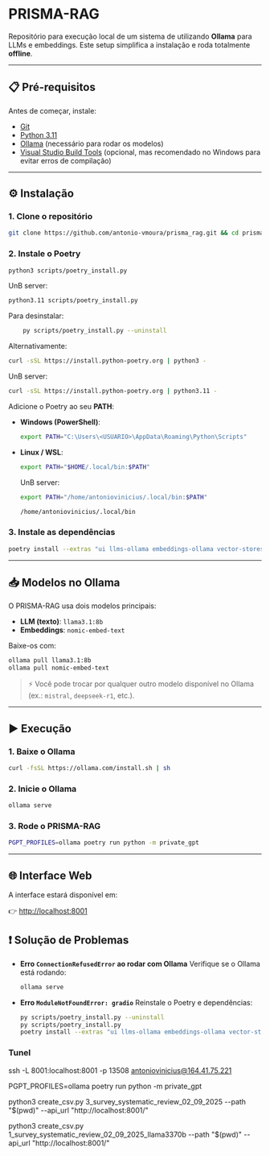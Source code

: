 # **PRISMA-RAG**

Repositório para execução local de um sistema de utilizando **Ollama** para LLMs e embeddings.
Este setup simplifica a instalação e roda totalmente **offline**.

---

## 📋 Pré-requisitos

Antes de começar, instale:

* [Git](https://git-scm.com/download/win)
* [Python 3.11](https://www.python.org/downloads/release/python-3119/)
* [Ollama](https://ollama.ai) (necessário para rodar os modelos)
* [Visual Studio Build Tools](https://visualstudio.microsoft.com/pt-br/visual-cpp-build-tools/) (opcional, mas recomendado no Windows para evitar erros de compilação)

---

## ⚙️ Instalação

### 1. Clone o repositório

```sh
git clone https://github.com/antonio-vmoura/prisma_rag.git && cd prisma_rag
```

### 2. Instale o Poetry

```sh
python3 scripts/poetry_install.py
```
UnB server:

```sh
python3.11 scripts/poetry_install.py
```

Para desinstalar:

```sh
    py scripts/poetry_install.py --uninstall
```

Alternativamente:

```sh
curl -sSL https://install.python-poetry.org | python3 -
```
UnB server:

```sh
curl -sSL https://install.python-poetry.org | python3.11 -
```

Adicione o Poetry ao seu **PATH**:

* **Windows (PowerShell)**:

  ```sh
  export PATH="C:\Users\<USUARIO>\AppData\Roaming\Python\Scripts"
  ```
* **Linux / WSL**:

  ```sh
  export PATH="$HOME/.local/bin:$PATH"
  ```

  UnB server:

  ```sh
  export PATH="/home/antoniovinicius/.local/bin:$PATH"

  /home/antoniovinicius/.local/bin
  ```

### 3. Instale as dependências

```sh
poetry install --extras "ui llms-ollama embeddings-ollama vector-stores-qdrant"
```

---

## 📥 Modelos no Ollama

O PRISMA-RAG usa dois modelos principais:

* **LLM (texto)**: `llama3.1:8b`
* **Embeddings**: `nomic-embed-text`

Baixe-os com:

```sh
ollama pull llama3.1:8b
ollama pull nomic-embed-text
```

> ⚡ Você pode trocar por qualquer outro modelo disponível no Ollama (ex.: `mistral`, `deepseek-r1`, etc.).

---

## ▶️ Execução

### 1. Baixe o Ollama

```sh
curl -fsSL https://ollama.com/install.sh | sh
```

### 2. Inicie o Ollama

```sh
ollama serve
```

### 3. Rode o PRISMA-RAG

```sh
PGPT_PROFILES=ollama poetry run python -m private_gpt
```

---

## 🌐 Interface Web

A interface estará disponível em:

👉 [http://localhost:8001](http://localhost:8001)


## ❗ Solução de Problemas

* **Erro `ConnectionRefusedError` ao rodar com Ollama**
  Verifique se o Ollama está rodando:

  ```sh
  ollama serve
  ```

* **Erro `ModuleNotFoundError: gradio`**
  Reinstale o Poetry e dependências:

  ```sh
  py scripts/poetry_install.py --uninstall
  py scripts/poetry_install.py
  poetry install --extras "ui llms-ollama embeddings-ollama vector-stores-qdrant"
  ```

### Tunel

ssh -L 8001:localhost:8001 -p 13508 antoniovinicius@164.41.75.221

PGPT_PROFILES=ollama poetry run python -m private_gpt

python3 create_csv.py 3_survey_systematic_review_02_09_2025 --path "$(pwd)" --api_url "http://localhost:8001/"

python3 create_csv.py 1_survey_systematic_review_02_09_2025_llama3370b --path "$(pwd)" --api_url "http://localhost:8001/"